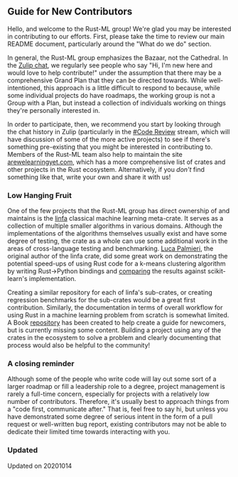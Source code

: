 ## Guide for New Contributors

Hello, and welcome to the Rust-ML group! We're glad you may be interested in contributing to our efforts. First, please take the time to review our main README document, particularly around the "What do we do" section. 

In general, the Rust-ML group emphasizes the Bazaar, not the Cathedral. In the [Zulip chat](https://rust-ml.zulipchat.com/), we regularly see people who say "Hi, I'm new here and would love to help contribute!" under the assumption that there may be a comprehensive Grand Plan that they can be directed towards. While well-intentioned, this approach is a little difficult to respond to because, while some individual projects do have roadmaps, the working group is not a Group with a Plan, but instead a collection of individuals working on things they're personally interested in. 

In order to participate, then, we recommend you start by looking through the chat history in Zulip (particularly in the [#Code Review](https://rust-ml.zulipchat.com/#narrow/stream/237158-Code-Review) stream, which will have discussion of some of the more active projects) to see if there's something pre-existing that you might be interested in contributing to. Members of the Rust-ML team also help to maintain the site [arewelearningyet.com](https://www.arewelearningyet.com/), which has a more comprehensive list of crates and other projects in the Rust ecosystem. Alternatively, if you *don't* find something like that, write your own and share it with us! 

### Low Hanging Fruit

One of the few projects that the Rust-ML group has direct ownership of and maintains is the [linfa](https://github.com/rust-ml/linfa/) classical machine learning meta-crate. It serves as a collection of multiple smaller algorithms in various domains. Although the implementations of the algorithms themselves usually exist and have some degree of testing, the crate as a whole can use some additional work in the areas of cross-language testing and benchmarking. [Luca Palmieri](https://github.com/LukeMathWalker), the original author of the linfa crate, did some great work on demonstrating the potential speed-ups of using Rust code for a k-means clustering algorithm by writing Rust->Python bindings and [comparing](https://www.lpalmieri.com/posts/2019-12-01-taking-ml-to-production-with-rust-a-25x-speedup/) the results against scikit-learn's implementation. 

Creating a similar repository for each of linfa's sub-crates, or creating regression benchmarks for the sub-crates would be a great first contribution. Similarly, the documentation in terms of overall workflow for using Rust in a machine learning problem from scratch is somewhat limited. A Book [repository](https://github.com/rust-ml/book) has been created to help create a guide for newcomers, but is currently missing some content. Building a project using any of the crates in the ecosystem to solve a problem and clearly documenting that process would also be helpful to the community!

### A closing reminder

Although some of the people who write code will lay out some sort of a larger roadmap or fill a leadership role to a degree, project management is rarely a full-time concern, especially for projects with a relatively low number of contributors. Therefore, it's usually best to approach things from a "code first, communicate after." That is, feel free to say hi, but unless you have demonstrated some degree of serious intent in the form of a pull request or well-written bug report, existing contributors may not be able to dedicate their limited time towards interacting with you. 

### Updated 

Updated on 20201014
